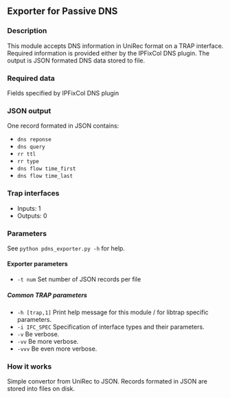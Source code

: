 ## Exporter for Passive DNS

### Description

This module accepts DNS information in UniRec format on a TRAP interface.
Required information is provided either by the IPFixCol DNS plugin.
The output is JSON formated DNS data stored to file.

### Required data

Fields specified by IPFixCol DNS plugin

### JSON output

One record formated in JSON contains:
- `dns reponse`
- `dns query`
- `rr ttl`
- `rr type`
- `dns flow time_first`
- `dns flow time_last`

### Trap interfaces

- Inputs: 1
- Outputs: 0

### Parameters

See `python pdns_exporter.py -h` for help.

#### Exporter parameters
- `-t num`      Set number of JSON records per file

##### Common TRAP parameters
- `-h [trap,1]`      Print help message for this module / for libtrap specific parameters.
- `-i IFC_SPEC`      Specification of interface types and their parameters.
- `-v`               Be verbose.
- `-vv`              Be more verbose.
- `-vvv`             Be even more verbose.

### How it works

Simple convertor from UniRec to JSON. Records formated in JSON are stored into files on disk.